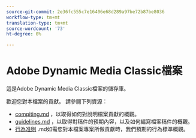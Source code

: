 ```yaml
---
source-git-commit: 2e36fc555c7e16406e68d289a97be72b87be8036
workflow-type: tm+mt
translation-type: tm+mt
source-wordcount: '73'
ht-degree: 0%

---
```

# Adobe Dynamic Media Classic檔案

這是Adobe Dynamic Media Classic檔案的儲存庫。

歡迎您對本檔案的貢獻。 請參閱下列資源：

* [compiting.md](contributing.md) ，以取得如何對說明檔案貢獻的概觀。
* [guidelines.md](guidelines.md) ，以取得對稿件的預期內容，以及如何編寫檔案稿件的概觀。
* [行為准則](code-of-conduct.md) .md如需您對本檔案專案所做貢獻時，我們預期的行為標準概觀。

